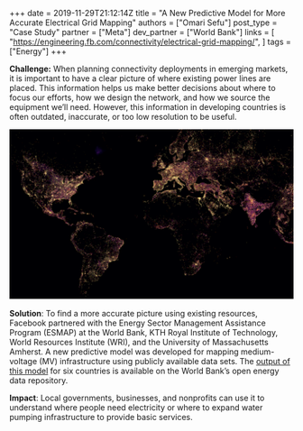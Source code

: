 +++
date = 2019-11-29T21:12:14Z
title = "A New Predictive Model for More Accurate Electrical Grid Mapping"
authors = ["Omari Sefu"]
post_type = "Case Study"
partner = ["Meta"]
dev_partner = ["World Bank"]
links = [
    "https://engineering.fb.com/connectivity/electrical-grid-mapping/",
]
tags = ["Energy"]
+++

**Challenge:** When planning connectivity deployments in emerging markets, it is important to have a clear picture of where existing power lines are placed. This information helps us make better decisions about where to focus our efforts, how we design the network, and how we source the equipment we’ll need. However, this information in developing countries is often outdated, inaccurate, or too low resolution to be useful.

![](Grid1.png)

**Solution**: To find a more accurate picture using existing resources, Facebook partnered with the Energy Sector Management Assistance Program (ESMAP) at the World Bank, KTH Royal Institute of Technology, World Resources Institute (WRI), and the University of Massachusetts Amherst. A new predictive model was developed for mapping medium-voltage (MV) infrastructure using publicly available data sets. The [output of this model](https://energydata.info/dataset/medium-voltage-distribution-predictive) for six countries is available on the World Bank’s open energy data repository.

**Impact**: Local governments, businesses, and nonprofits can use it to understand where people need electricity or where to expand water pumping infrastructure to provide basic services.
